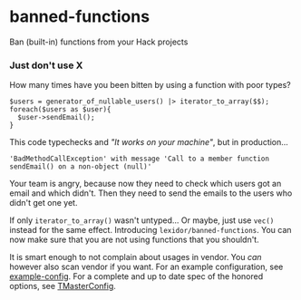 # banned-functions
Ban (built-in) functions from your Hack projects

### Just don't use X

How many times have you been bitten by using a function with poor types?

```HACK
$users = generator_of_nullable_users() |> iterator_to_array($$);
foreach($users as $user){
  $user->sendEmail();
}
```

This code typechecks and _"It works on your machine"_, but in production...

```
'BadMethodCallException' with message 'Call to a member function sendEmail() on a non-object (null)'
```

Your team is angry, because now they need to check which users got an email and which didn't.
Then they need to send the emails to the users who didn't get one yet.

If only `iterator_to_array()` wasn't untyped...
Or maybe, just use `vec()` instead for the same effect.
Introducing `lexidor/banned-functions`.
You can now make sure that you are not using functions that you shouldn't.

It is smart enough to not complain about usages in vendor.
You _can_ however also scan vendor if you want.
For an example configuration, see [example-config](https://github.com/lexidor/banned-functions/blob/master/example-config.json).
For a complete and up to date spec of the honored options, see [TMasterConfig](https://github.com/lexidor/banned-functions/blob/master/src/TMasterConfig.hack).
